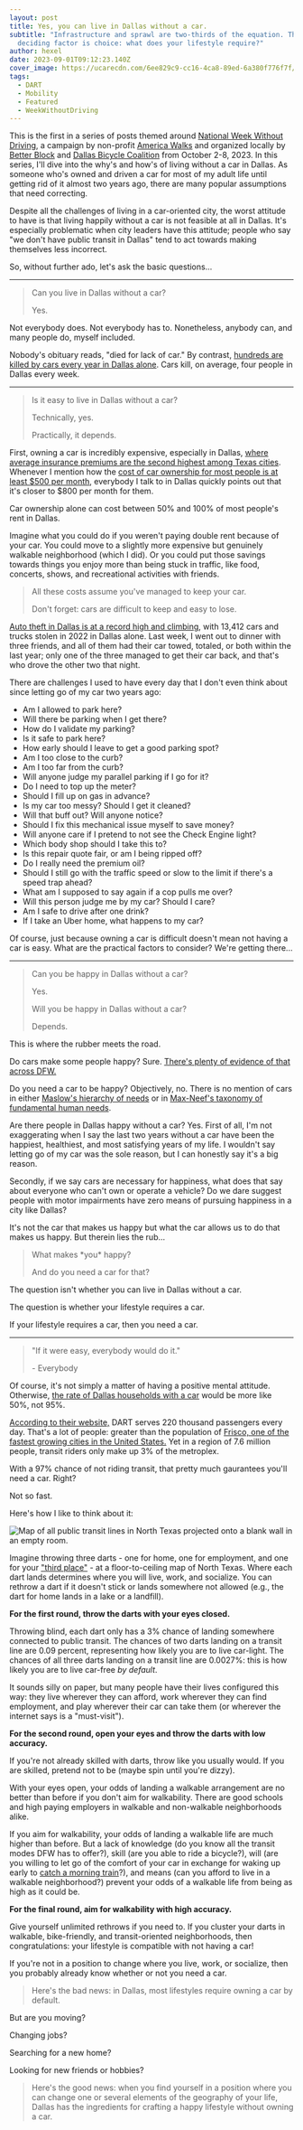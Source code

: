 ```yaml
---
layout: post
title: Yes, you can live in Dallas without a car.
subtitle: "Infrastructure and sprawl are two-thirds of the equation. The
  deciding factor is choice: what does your lifestyle require?"
author: hexel
date: 2023-09-01T09:12:23.140Z
cover_image: https://ucarecdn.com/6ee829c9-cc16-4ca8-89ed-6a380f776f7f/
tags:
  - DART
  - Mobility
  - Featured
  - WeekWithoutDriving
---
```

This is the first in a series of posts themed around [National Week Without Driving](https://americawalks.org/campaigns/national-week-without-driving/), a campaign by non-profit [America Walks](https://americawalks.org/) and organized locally by [Better Block](https://www.betterblock.org/) and [Dallas Bicycle Coalition](https://dallasbicyclecoalition.org/dallas-bike-coalition) from October 2-8, 2023. In this series, I'll dive into the why's and how's of living without a car in Dallas. As someone who's owned and driven a car for most of my adult life until getting rid of it almost two years ago, there are many popular assumptions that need correcting.

Despite all the challenges of living in a car-oriented city, the worst attitude to have is that living happily without a car is not feasible at all in Dallas. It's especially problematic when city leaders have this attitude; people who say "we don't have public transit in Dallas" tend to act towards making themselves less incorrect.

So, without further ado, let's ask the basic questions...

- - -

> Can you live in Dallas without a car?
>
> Yes.

Not everybody does. Not everybody has to. Nonetheless, anybody can, and many people do, myself included.

Nobody's obituary reads, "died for lack of car." By contrast, [hundreds are killed by cars every year in Dallas alone](https://www.dmagazine.com/frontburner/2021/11/dallas-has-the-second-worst-traffic-fatality-rate-in-the-country/). Cars kill, on average, four people in Dallas every week.

- - -

> Is it easy to live in Dallas without a car?
>
> Technically, yes.
>
> Practically, it depends.

First, owning a car is incredibly expensive, especially in Dallas, [where average insurance premiums are the second highest among Texas cities](https://www.compare.com/auto-insurance/by-state/texas/dallas-car-insurance#:~:text=The%20average%20cost%20of%20car,(and%20the%20national%20average).). Whenever I mention how the [cost of car ownership for most people is at least $500 per month](https://www.nerdwallet.com/article/loans/auto-loans/total-cost-owning-car), everybody I talk to in Dallas quickly points out that it's closer to $800 per month for them.

Car ownership alone can cost between 50% and 100% of most people's rent in Dallas.

Imagine what you could do if you weren't paying double rent because of your car. You could move to a slightly more expensive but genuinely walkable neighborhood (which I did). Or you could put those savings towards things you enjoy more than being stuck in traffic, like food, concerts, shows, and recreational activities with friends.

> All these costs assume you've managed to keep your car.
>
> Don't forget: cars are difficult to keep and easy to lose.

[Auto theft in Dallas is at a record high and climbing](https://www.cbsnews.com/texas/news/auto-theft-reports-hitting-new-highs-in-north-texas/), with 13,412 cars and trucks stolen in 2022 in Dallas alone. Last week, I went out to dinner with three friends, and all of them had their car towed, totaled, or both within the last year; only one of the three managed to get their car back, and that's who drove the other two that night.

There are challenges I used to have every day that I don't even think about since letting go of my car two years ago:

* Am I allowed to park here?
* Will there be parking when I get there?
* How do I validate my parking?
* Is it safe to park here?
* How early should I leave to get a good parking spot?
* Am I too close to the curb?
* Am I too far from the curb?
* Will anyone judge my parallel parking if I go for it?
* Do I need to top up the meter?
* Should I fill up on gas in advance?
* Is my car too messy? Should I get it cleaned?
* Will that buff out? Will anyone notice?
* Should I fix this mechanical issue myself to save money?
* Will anyone care if I pretend to not see the Check Engine light?
* Which body shop should I take this to?
* Is this repair quote fair, or am I being ripped off?
* Do I really need the premium oil?
* Should I still go with the traffic speed or slow to the limit if there's a speed trap ahead?
* What am I supposed to say again if a cop pulls me over?
* Will this person judge me by my car? Should I care?
* Am I safe to drive after one drink?
* If I take an Uber home, what happens to my car?

Of course, just because owning a car is difficult doesn't mean not having a car is easy. What are the practical factors to consider? We're getting there...

- - -

> Can you be happy in Dallas without a car?
>
> Yes.
>
> Will you be happy in Dallas without a car?
>
> Depends.

This is where the rubber meets the road.

Do cars make some people happy? Sure. [There's plenty of evidence of that across DFW.](https://www.instagram.com/carsandcoffee_dallas/?hl=en)

Do you need a car to be happy? Objectively, no. There is no mention of cars in either [Maslow's hierarchy of needs](https://en.wikipedia.org/wiki/Maslow%27s_hierarchy_of_needs) or in [Max-Neef's taxonomy of fundamental human needs](https://en.wikipedia.org/wiki/Manfred_Max-Neef%27s_Fundamental_human_needs). 

Are there people in Dallas happy without a car? Yes. First of all, I'm not exaggerating when I say the last two years without a car have been the happiest, healthiest, and most satisfying years of my life. I wouldn't say letting go of my car was the sole reason, but I can honestly say it's a big reason.

Secondly, if we say cars are necessary for happiness, what does that say about everyone who can't own or operate a vehicle? Do we dare suggest people with motor impairments have zero means of pursuing happiness in a city like Dallas?

It's not the car that makes us happy but what the car allows us to do that makes us happy. But therein lies the rub...

> What makes \*you\* happy?
>
> And do you need a car for that?

The question isn't whether you can live in Dallas without a car.

The question is whether your lifestyle requires a car.

If your lifestyle requires a car, then you need a car.

- - -

> "If it were easy, everybody would do it."
>
> \- Everybody

Of course, it's not simply a matter of having a positive mental attitude. Otherwise, [the rate of Dallas households with a car](https://www.dmagazine.com/publications/d-ceo/2018/september/rethinking-dallas-attraction-to-the-automobile/#:~:text=According%20to%20American%20Community%20Survey,metropolitan%20statistical%20areas%20(MSAs).) would be more like 50%, not 95%.

[According to their website,](https://www.dart.org/about/about-dart/about-dart/dart-facts#:~:text=An%20Introduction%20to%20DART%27s%20Services&text=Our%20extensive%20network%20of%20DART,%2Dsquare%2Dmile%20service%20area.) DART serves 220 thousand passengers every day. That's a lot of people: greater than the population of [Frisco, one of the fastest growing cities in the United States.](https://www.keranews.org/texas-news/2020-05-26/frisco-is-a-boomtown-its-the-fastest-growing-big-city-in-the-country) Yet in a region of 7.6 million people, transit riders only make up 3% of the metroplex.

With a 97% chance of not riding transit, that pretty much gaurantees you'll need a car. Right? 

Not so fast.

Here's how I like to think about it:

![Map of all public transit lines in North Texas projected onto a blank wall in an empty room.](https://ucarecdn.com/4f72020c-47c2-47e5-8323-cbfc46bda277/ "Imagine a map of all public transit in North Texas projected onto a blank wall.")

Imagine throwing three darts - one for home, one for employment, and one for your ["third place"](https://www.theatlantic.com/family/archive/2022/04/third-places-meet-new-people-pandemic/629468/) - at a floor-to-ceiling map of North Texas. Where each dart lands determines where you will live, work, and socialize. You can rethrow a dart if it doesn't stick or lands somewhere not allowed (e.g., the dart for home lands in a lake or a landfill).

**For the first round, throw the darts with your eyes closed.**

Throwing blind, each dart only has a 3% chance of landing somewhere connected to public transit. The chances of two darts landing on a transit line are 0.09 percent, representing how likely you are to live car-light. The chances of all three darts landing on a transit line are 0.0027%: this is how likely you are to live car-free *by default*.

It sounds silly on paper, but many people have their lives configured this way: they live wherever they can afford, work wherever they can find employment, and play wherever their car can take them (or wherever the internet says is a "must-visit").

**For the second round, open your eyes and throw the darts with low accuracy.**

If you're not already skilled with darts, throw like you usually would. If you are skilled, pretend not to be (maybe spin until you're dizzy).

With your eyes open, your odds of landing a walkable arrangement are no better than before if you don't aim for walkability. There are good schools and high paying employers in walkable and non-walkable neighborhoods alike.

If you aim for walkability, your odds of landing a walkable life are much higher than before. But a lack of knowledge (do you know all the transit modes DFW has to offer?), skill (are you able to ride a bicycle?), will (are you willing to let go of the comfort of your car in exchange for waking up early to [catch a morning train](https://www.youtube.com/watch?v=S_3vZYOYNYU)?), and means (can you afford to live in a walkable neighborhood?) prevent your odds of a walkable life from being as high as it could be.

**For the final round, aim for walkability with high accuracy.**

Give yourself unlimited rethrows if you need to. If you cluster your darts in walkable, bike-friendly, and transit-oriented neighborhoods, then congratulations: your lifestyle is compatible with not having a car!

If you're not in a position to change where you live, work, or socialize, then you probably already know whether or not you need a car.

> Here's the bad news: in Dallas, most lifestyles require owning a car by default.

But are you moving?

Changing jobs?

Searching for a new home?

Looking for new friends or hobbies?

> Here's the good news: when you find yourself in a position where you can change one or several elements of the geography of your life, Dallas has the ingredients for crafting a happy lifestyle without owning a car.